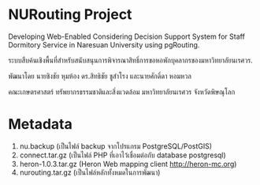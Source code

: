 ﻿NURouting Project
============

Developing Web-Enabled Considering Decision Support System for Staff Dormitory Service in Naresuan University using pgRouting.

ระบบสืบค้นเชิงพื้นที่สำหรับสนับสนุนการพิจารณาสิทธิ์การขอหอพักบุคลากรของมหาวิทยาลัยนเรศวร.

พัฒนาโดย นายชิงชัย หุมห้อง ดร.สิทธิชัย ชูสำโรง และนายศักดิ์ดา หอมหวล 

คณะเกษตรศาสตร์ ทรัพยากรธรรมชาติและสิ่งแวดล้อม มหาวิทยาลัยนเรศวร จังหวัดพิษณุโลก

Metadata 
============
1. nu.backup (เป็นไฟล์ backup จากโปรแกรม PostgreSQL/PostGIS)
2. connect.tar.gz (เป็นไฟล์ PHP ที่เอาไว้เชื่อมต่อกับ database postgresql)
3. heron-1.0.3.tar.gz (Heron Web mapping client http://heron-mc.org)
4. nurouting.tar.gz (เป็นไฟล์หลักทั้งหมดในการพัฒนา)